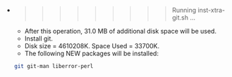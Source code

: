 * >>>>>>>>> Running inst-xtra-git.sh ...
  * After this operation, 31.0 MB of additional disk space will be used.
  * Install git.
  * Disk size = 4610208K. Space Used = 33700K.
  * The following NEW packages will be installed:
  ```bash
  git git-man liberror-perl
  ```
